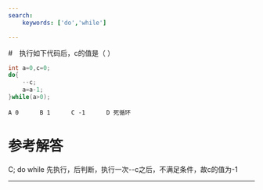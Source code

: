 ```yaml
---
search:
    keywords: ['do','while']

---
```


#　执行如下代码后，c的值是（ ）

```java
int a=0,c=0;
do{
    --c; 
    a=a-1;
}while(a>0);
```
```
A 0      B 1      C -1      D 死循环
```

# 参考解答

C;
do while 先执行，后判断，执行一次--c之后，不满足条件，故c的值为-1

---
